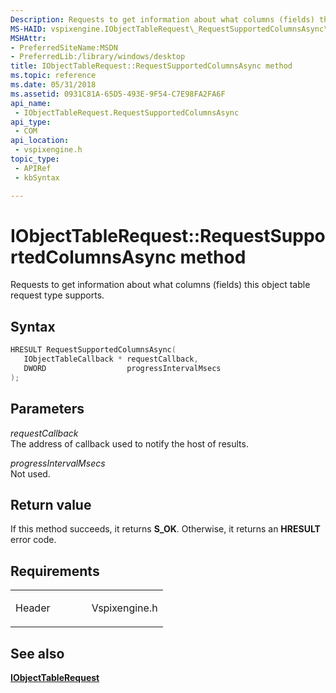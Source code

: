 ```yaml
---
Description: Requests to get information about what columns (fields) this object table request type supports.
MS-HAID: vspixengine.IObjectTableRequest\_RequestSupportedColumnsAsync\_IObjectTableCallback\_ptr\_DWORD
MSHAttr:
- PreferredSiteName:MSDN
- PreferredLib:/library/windows/desktop
title: IObjectTableRequest::RequestSupportedColumnsAsync method
ms.topic: reference
ms.date: 05/31/2018
ms.assetid: 0931C81A-65D5-493E-9F54-C7E98FA2FA6F
api_name: 
 - IObjectTableRequest.RequestSupportedColumnsAsync
api_type: 
 - COM
api_location: 
 - vspixengine.h
topic_type: 
 - APIRef
 - kbSyntax

---
```


# <span id="vspixengine.iobjecttablerequest_requestsupportedcolumnsasync_iobjecttablecallback_ptr_dword"></span>IObjectTableRequest::RequestSupportedColumnsAsync method

Requests to get information about what columns (fields) this object table request type supports.

## Syntax


```C++
HRESULT RequestSupportedColumnsAsync(
   IObjectTableCallback * requestCallback,
   DWORD                  progressIntervalMsecs
);
```

## Parameters

*requestCallback*   
The address of callback used to notify the host of results.

*progressIntervalMsecs*   
Not used.

## Return value

If this method succeeds, it returns **S\_OK**. Otherwise, it returns an **HRESULT** error code.

## Requirements

<table><colgroup><col style="width: 50%" /><col style="width: 50%" /></colgroup><tbody><tr class="odd"><td><p>Header</p></td><td>Vspixengine.h</td></tr></tbody></table>

## <span id="see_also"></span>See also

[**IObjectTableRequest**](/windows/desktop/direct3dtools/iobjecttablerequest)

 

 
